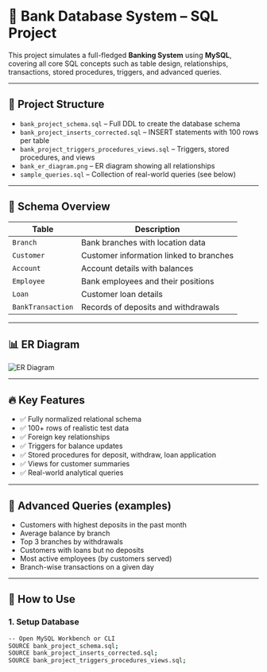 # 🏦 Bank Database System – SQL Project

This project simulates a full-fledged **Banking System** using **MySQL**, covering all core SQL concepts such as table design, relationships, transactions, stored procedures, triggers, and advanced queries.

---

## 📁 Project Structure

- `bank_project_schema.sql` – Full DDL to create the database schema
- `bank_project_inserts_corrected.sql` – INSERT statements with 100 rows per table
- `bank_project_triggers_procedures_views.sql` – Triggers, stored procedures, and views
- `bank_er_diagram.png` – ER diagram showing all relationships
- `sample_queries.sql` – Collection of real-world queries (see below)

---

## 🧱 Schema Overview

| Table           | Description                                 |
|----------------|---------------------------------------------|
| `Branch`        | Bank branches with location data            |
| `Customer`      | Customer information linked to branches     |
| `Account`       | Account details with balances               |
| `Employee`      | Bank employees and their positions          |
| `Loan`          | Customer loan details                       |
| `BankTransaction` | Records of deposits and withdrawals       |

---

## 📊 ER Diagram

![ER Diagram](bank_er_diagram.png)

---

## 🔥 Key Features

- ✅ Fully normalized relational schema
- ✅ 100+ rows of realistic test data
- ✅ Foreign key relationships
- ✅ Triggers for balance updates
- ✅ Stored procedures for deposit, withdraw, loan application
- ✅ Views for customer summaries
- ✅ Real-world analytical queries

---

## 🧠 Advanced Queries (examples)

- Customers with highest deposits in the past month
- Average balance by branch
- Top 3 branches by withdrawals
- Customers with loans but no deposits
- Most active employees (by customers served)
- Branch-wise transactions on a given day

---

## 🚀 How to Use

### 1. Setup Database
```bash
-- Open MySQL Workbench or CLI
SOURCE bank_project_schema.sql;
SOURCE bank_project_inserts_corrected.sql;
SOURCE bank_project_triggers_procedures_views.sql;
